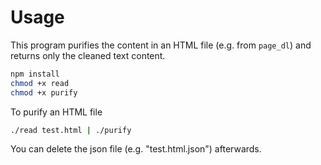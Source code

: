 # Usage

This program purifies the content in an HTML file (e.g. from `page_dl`) and returns only the cleaned text content.

```sh
npm install
chmod +x read
chmod +x purify
```

To purify an HTML file

```sh
./read test.html | ./purify 
```

You can delete the json file (e.g. "test.html.json") afterwards.
